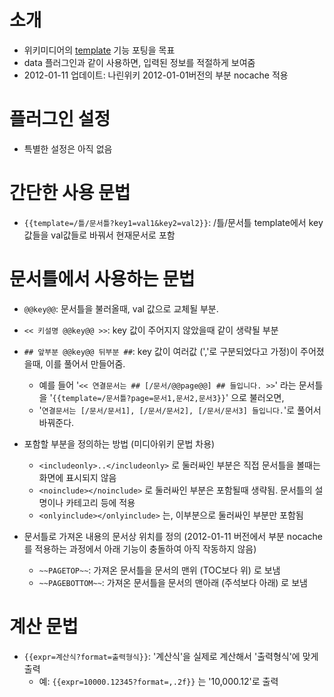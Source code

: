 # 소개 #
  * 위키미디어의 [template](http://www.mediawiki.org/wiki/Help:Templates) 기능 포팅을 목표
  * data 플러그인과 같이 사용하면, 입력된 정보를 적절하게 보여줌
  * 2012-01-11 업데이트: 나린위키 2012-01-01버전의 부분 nocache 적용

# 플러그인 설정 #
  * 특별한 설정은 아직 없음

# 간단한 사용 문법 #
  * `{{template=/틀/문서틀?key1=val1&key2=val2}}`: /틀/문서틀 template에서 key값들을 val값들로 바꿔서 현재문서로 포함

# 문서틀에서 사용하는 문법 #
  * `@@key@@`: 문서틀을 불러올때, val 값으로 교체될 부분.
  * `<< 키설명 @@key@@ >>`: key 값이 주어지지 않았을때 같이 생략될 부분
  * `## 앞부분 @@key@@ 뒤부분 ##`: key 값이 여러값 (','로 구분되었다고 가정)이 주어졌을때, 이를 풀어서 만들어줌.
    * 예를 들어 '`<< 연결문서는 ## [/문서/@@page@@] ## 들입니다. >>`' 라는 문서틀을 '`{{template=/문서틀?page=문서1,문서2,문서3}}`' 으로 불러오면,
    * '`연결문서는 [/문서/문서1], [/문서/문서2], [/문서/문서3] 들입니다.`'로 풀어서 바꿔준다.

  * 포함할 부분을 정의하는 방법 (미디아위키 문법 차용)
    * `<includeonly>..</includeonly>` 로 둘러싸인 부분은 직접 문서틀을 볼때는 화면에 표시되지 않음
    * `<noinclude></noinclude>` 로 둘러싸인 부분은 포함될때 생략됨. 문서틀의 설명이나 카테고리 등에 적용
    * `<onlyinclude></onlyinclude>` 는, 이부분으로 둘러싸인 부분만 포함됨

  * 문서틀로 가져온 내용의 문서상 위치를 정의 (2012-01-11 버전에서 부분 nocache를 적용하는 과정에서 아래 기능이 충돌하여 아직 작동하지 않음)
    * `~~PAGETOP~~`: 가져온 문서틀을 문서의 맨위 (TOC보다 위) 로 보냄
    * `~~PAGEBOTTOM~~`: 가져온 문서틀을 문서의 맨아래 (주석보다 아래) 로 보냄

# 계산 문법 #
  * `{{expr=계산식?format=출력형식}}`: '계산식'을 실제로 계산해서 '출력형식'에 맞게 출력
    * 예: `{{expr=10000.12345?format=,.2f}}` 는 '10,000.12'로 출력
